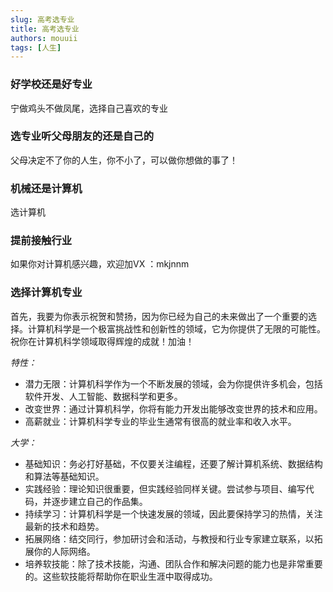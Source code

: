 ```yaml
---
slug: 高考选专业
title: 高考选专业
authors: mouuii
tags: [人生]
---
```


### 好学校还是好专业

宁做鸡头不做凤尾，选择自己喜欢的专业

### 选专业听父母朋友的还是自己的

父母决定不了你的人生，你不小了，可以做你想做的事了！

### 机械还是计算机

选计算机

### 提前接触行业

如果你对计算机感兴趣，欢迎加VX ：mkjnnm

### 选择计算机专业

首先，我要为你表示祝贺和赞扬，因为你已经为自己的未来做出了一个重要的选择。计算机科学是一个极富挑战性和创新性的领域，它为你提供了无限的可能性。祝你在计算机科学领域取得辉煌的成就！加油！

*特性：*

- 潜力无限：计算机科学作为一个不断发展的领域，会为你提供许多机会，包括软件开发、人工智能、数据科学和更多。
- 改变世界：通过计算机科学，你将有能力开发出能够改变世界的技术和应用。
- 高薪就业：计算机科学专业的毕业生通常有很高的就业率和收入水平。

*大学：*
- 基础知识：务必打好基础，不仅要关注编程，还要了解计算机系统、数据结构和算法等基础知识。
- 实践经验：理论知识很重要，但实践经验同样关键。尝试参与项目、编写代码，并逐步建立自己的作品集。
- 持续学习：计算机科学是一个快速发展的领域，因此要保持学习的热情，关注最新的技术和趋势。
- 拓展网络：结交同行，参加研讨会和活动，与教授和行业专家建立联系，以拓展你的人际网络。
- 培养软技能：除了技术技能，沟通、团队合作和解决问题的能力也是非常重要的。这些软技能将帮助你在职业生涯中取得成功。
